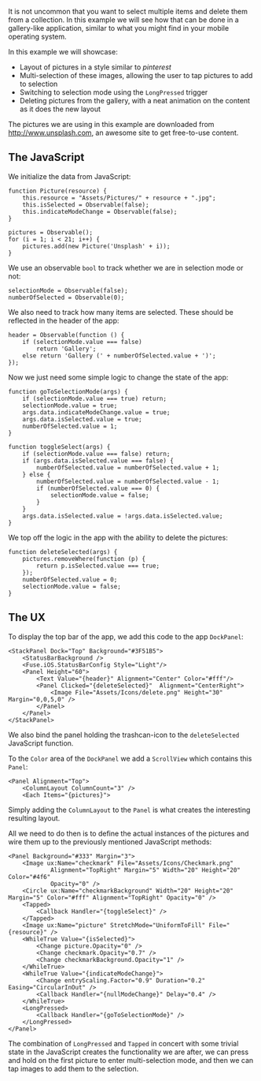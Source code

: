 It is not uncommon that you want to select multiple items and delete them from a collection. In this example we will see how that can be done in a gallery-like application, similar to what you might find in your mobile operating system.

In this example we will showcase:

- Layout of pictures in a style similar to _pinterest_
- Multi-selection of these images, allowing the user to tap pictures to add to selection
- Switching to selection mode using the `LongPressed` trigger
- Deleting pictures from the gallery, with a neat animation on the content as it does the new layout

The pictures we are using in this example are downloaded from http://www.unsplash.com, an awesome site to get free-to-use content.

## The JavaScript

We initialize the data from JavaScript:

<!-- snippet-begin:code/MainView.js:Initialization -->

```
function Picture(resource) {
    this.resource = "Assets/Pictures/" + resource + ".jpg";
    this.isSelected = Observable(false);
    this.indicateModeChange = Observable(false);
}

pictures = Observable();
for (i = 1; i < 21; i++) {
    pictures.add(new Picture('Unsplash' + i));
}
```

<!-- snippet-end -->

We use an observable `bool` to track whether we are in selection mode or not:

<!-- snippet-begin:code/MainView.js:SelectionMode -->

```
selectionMode = Observable(false);
numberOfSelected = Observable(0);
```

<!-- snippet-end -->

We also need to track how many items are selected.
These should be reflected in the header of the app:

<!-- snippet-begin:code/MainView.js:Header -->

```
header = Observable(function () {
    if (selectionMode.value === false)
        return 'Gallery';
    else return 'Gallery (' + numberOfSelected.value + ')';
});
```

<!-- snippet-end -->

Now we just need some simple logic to change the state of the app:

<!-- snippet-begin:code/MainView.js:ToggleSelections -->

```
function goToSelectionMode(args) {
    if (selectionMode.value === true) return;
    selectionMode.value = true;
    args.data.indicateModeChange.value = true;
    args.data.isSelected.value = true;
    numberOfSelected.value = 1;
}

function toggleSelect(args) {
    if (selectionMode.value === false) return;
    if (args.data.isSelected.value === false) {
        numberOfSelected.value = numberOfSelected.value + 1;
    } else {
        numberOfSelected.value = numberOfSelected.value - 1;
        if (numberOfSelected.value === 0) {
            selectionMode.value = false;
        }
    }
    args.data.isSelected.value = !args.data.isSelected.value;
}
```

<!-- snippet-end -->

We top off the logic in the app with the ability to delete the pictures:

<!-- snippet-begin:code/MainView.js:DeleteSelected -->

```
function deleteSelected(args) {
    pictures.removeWhere(function (p) {
        return p.isSelected.value === true;
    });
    numberOfSelected.value = 0;
    selectionMode.value = false;
}
```

<!-- snippet-end -->

## The UX

To display the top bar of the app, we add this code to the app `DockPanel`:

<!-- snippet-begin:code/MainView.ux:TopBar -->

```
<StackPanel Dock="Top" Background="#3F51B5">
    <StatusBarBackground />
    <Fuse.iOS.StatusBarConfig Style="Light"/>
    <Panel Height="60">
        <Text Value="{header}" Alignment="Center" Color="#fff"/>
        <Panel Clicked="{deleteSelected}"  Alignment="CenterRight">
            <Image File="Assets/Icons/delete.png" Height="30" Margin="0,0,5,0" />
        </Panel>
    </Panel>
</StackPanel>
```

<!-- snippet-end -->

We also bind the panel holding the trashcan-icon to the `deleteSelected` JavaScript function.

To the `Color` area of the `DockPanel` we add a `ScrollView` which contains this `Panel`:

<!-- snippet-begin:code/MainView.ux:ColumnLayout -->

```
<Panel Alignment="Top">
    <ColumnLayout ColumnCount="3" />
    <Each Items="{pictures}">
```

<!-- snippet-end -->

Simply adding the `ColumnLayout` to the `Panel` is what creates the interesting resulting layout.

All we need to do then is to define the actual instances of the pictures and wire them up to the previously mentioned JavaScript methods:

<!-- snippet-begin:code/MainView.ux:ImageInstances -->

```
<Panel Background="#333" Margin="3">
    <Image ux:Name="checkmark" File="Assets/Icons/Checkmark.png"
            Alignment="TopRight" Margin="5" Width="20" Height="20" Color="#4f6"
            Opacity="0" />
    <Circle ux:Name="checkmarkBackground" Width="20" Height="20" Margin="5" Color="#fff" Alignment="TopRight" Opacity="0" />
    <Tapped>
        <Callback Handler="{toggleSelect}" />
    </Tapped>
    <Image ux:Name="picture" StretchMode="UniformToFill" File="{resource}" />
    <WhileTrue Value="{isSelected}">
        <Change picture.Opacity="0" />
        <Change checkmark.Opacity="0.7" />
        <Change checkmarkBackground.Opacity="1" />
    </WhileTrue>
    <WhileTrue Value="{indicateModeChange}">
        <Change entryScaling.Factor="0.9" Duration="0.2" Easing="CircularInOut" />
        <Callback Handler="{nullModeChange}" Delay="0.4" />
    </WhileTrue>
    <LongPressed>
        <Callback Handler="{goToSelectionMode}" />
    </LongPressed>
</Panel>
```

<!-- snippet-end -->

The combination of `LongPressed` and `Tapped` in concert with some trivial state in the JavaScript creates the functionality we are after, we can press and hold on the first picture to enter multi-selection mode, and then we can tap images to add them to the selection.
